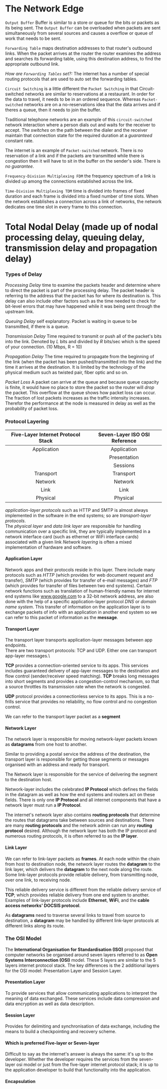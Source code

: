 # The Network Edge

`Output Buffer` Buffer is similar to a store or queue for the bits or packets as its being sent. The `Output Buffer` can be overloaded when packets are sent simultaneously from several sources and causes a overflow or queue of work that needs to be sent.

`Forwarding Table` maps destination addresses to that router's outbound links. When the packet arrives at the router the router examines the address and searches its forwarding table, using this destination address, to find the appropriate outbound link.

*How are `Forwarding Tables` set?:* The internet has a number of special routing protocols that are used to auto set the forwarding tables.

`Circuit Switching` is a little different the `Packet Switching` in that Circuit-switched networks are similar to reservations at a restaurant. In order for the data to travel, it needs to be in an ordered sequence. Whereas `Packet-switched` networks are on a no-reservations idea that the data arrives and if theres a queue, then it needs to join the buffer. 

Traditional telephone networks are an example of this `circuit-switched` network interaction where a person dials out and waits for the receiver to accept. The *switches* on the path between the dialer and the receiver maintain that connection state for the required duration at a *guaranteed* constant rate. 

The internet is an example of `Packet-switched` network. There is no reservation of a link and if the packets are transmitted while there is congestion then it will have to sit in the buffer on the sender's side. There is *no guarantee*.

`Frequency-Division Multiplexing FDM` the frequency spectrum of a link is divided up among the connections established across the link.

`Time-Division Multiplexing TDM` time is divided into frames of fixed duration and each frame is divided into a fixed number of time slots. When the network establishes a connection across a link of networks, the network dedicates one time slot in every frame to this connection.

# Total Nodal Delay (made up of nodal processing delay, queuing delay, transmission delay and propagation delay)

### Types of Delay

*_Processing Delay_* time to examine the packets header and determine where to direct the packet is part of the processing delay. The packet header is referring to the address that the packet has for where its destination is. This delay can also include other factors such as the time needed to check for bit-level errors that may have happened while it was being sent through the upstream link.

*_Queuing Delay_* self explanatory. Packet is waiting in queue to be transmitted, if there is a queue.

*_Transmission Delay_* Time required to transmit or push all of the packet's bits into the link. Denoted by *L* bits and divided by *R* bits/sec which is the speed of your connection. (10 Mbps, R = 10)

*_Propagation Delay_* The time required to propagate from the beginning of the link (when the packet has been pushed/transmitted into the link) and the time it arrives at the destination. It is limited by the technology of the physical medium such as twisted pair, fiber optic and so on.

*_Packet Loss_* A packet can arrive at the queue and because queue capacity is finite, it would have no place to store the packet so the router will *drop* the packet. This overflow at the queue shows how packet loss can occur. The fraction of lost packets increases as the traffic intensity increases. Therefor the performance at the node is measured in delay as well as the probability of packet loss.

### Protocol Layering

|Five-Layer Internet Protocol Stack|Seven-Layer ISO OSI Reference|
|:---:      |:---:          |
|Application|Application    |
|           |Presentation   |
|           |Sessions       |
|Transport  |Transport      |
|Network    |Network        |
|Link       |Link           |
|Physical   |Physical       |

*application-layer protocols* such as HTTP and SMTP is almost always implemented in the software in the end systems; so are *transport-layer protocols*.\
The *physical layer* and *data link layer* are responsible for handling communication over a specific link, they are typically implemented in a network interface card (such as ethernet or WiFi interface cards) associated with a given link
*Network layering* is often a mixed implementation of hardware and software.

#### Application Layer

Network apps and their protocols reside in this layer. There include many protocols such as *HTTP* (which provides for web document request and transfer), *SMTP* (which provides for transfer of e-mail messages) and *FTP* (which provides for transfer of files between two end systems). Certain network functions such as translation of human-friendly names for internet end systems like www.google.com to a 32-bit network address, are also done with the help of a specific application-layer protocol *DNS* or *domain name system*. This transfer of information on the application layer is to exchange packets of info with an application in another end system so we can refer to this packet of information as the __message__.

#### Transport Layer

The transport layer transports application-layer messages between app endpoints.\
There are two transport protocols: TCP and UDP. Either one can transport app-layer messages.\

__TCP__ provides a connection-oriented service to its apps. This services includes guaranteed delivery of app-layer messages to the destination and flow control (sender/receiver speed matching). __TCP__ breaks long messages into short segments and provides a congestion-control mechanism, so that a source throttles its transmission rate when the network is congested.

__UDP__ protocol provides a connectionless service to its apps. This is a no-frills service that provides no reliability, no flow control and no congestion control.

We can refer to the transport layer packet as a __segment__

#### Network Layer

The network layer is responsible for moving network-layer packets known as __datagrams__ from one host to another.

Similar to providing a postal service the address of the destination, the transport layer is responsible for getting those segments or messages organised with an address and ready for transport. 

The Network layer is responsible for the service of delivering the segment to the destination host.

Network-layer includes the celebrated __IP Protocol__ which defines the fields in the datagram as well as how the end systems and routers act on these fields. There is only one __IP Protocol__ and all internet components that have a network layer must run a __IP Protocol__.

The internet's network layer also contains __routing protocols__ that determine the routes that datagrams take between sources and destinations. There are many __routing protocols__ and the network admin can run any __routing protocol__ desired. Although the network layer has both the IP protocol and numerous routing protocols, it is often referred to as the __IP layer__.

#### Link Layer

We can refer to link-layer packets as __frames__. At each node within the chain from host to destination node, the network layer routes the __datagram__ to the link layer, which delivers the __datagram__ to the next node along the route. Some link-layer protocols provide reliable delivery, from transmitting node, over one link, to receiving node.

This reliable delivery service is different from the reliable delivery service of __TCP__; which provides reliable delivery from one end system to another. Examples of link-layer protocols include __Ethernet__, __WiFi__, and the __cable access networks' DOCSIS protocol__.

As __datagrams__ need to traverse several links to travel from source to destination, a __datagram__ may be handled by different link-layer protocols at different links along its route.

### The OSI Model

The __International Organisation for Standardisation (ISO)__ proposed that computer networks be organised around seven layers referred to as __Open Systems Interconnection (OSI)__ model. These 5 layers are similar to the 5 layers internet protocol stack. The key differences is the 2 additional layers for the OSI model: Presentation Layer and Session Layer.

#### Presentation Layer

To provide services that allow communicating applications to interpret the meaning of data exchanged. These services include data compression and data encryption as well as data description.

#### Session Layer

Provides for delimiting and synchronisation of data exchange, including the means to build a checkpointing and recovery scheme.

#### Which is preferred Five-layer or Seven-layer

Difficult to say as the internet's answer is always the same: it's up to the developer. Whether the developer requires the services from the seven-layer osi model or just from the five-layer internet protocol stack; it is up to the application developer to build that functionality into the application.

#### Encapsulation


